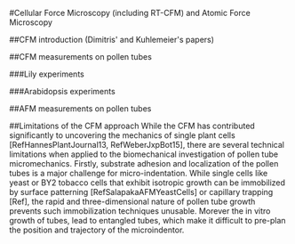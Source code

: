 #Cellular Force Microscopy (including RT-CFM) and Atomic Force Microscopy

##CFM introduction (Dimitris' and Kuhlemeier's papers)

##CFM measurements on pollen tubes

###Lily experiments

###Arabidopsis experiments

##AFM measurements on pollen tubes

##Limitations of the CFM approach
While the CFM has contributed significantly to uncovering the mechanics of single plant cells [RefHannesPlantJournal13, RefWeberJxpBot15], there are several technical limitations when applied to the  biomechanical investigation of pollen tube micromechanics. Firstly, substrate adhesion and localization of the pollen tubes is a major challenge for micro-indentation. While single cells like yeast or BY2 tobacco cells that exhibit isotropic growth can be immobilized by surface patterning [RefSalapakaAFMYeastCells] or capillary trapping [Ref], the rapid and three-dimensional nature of pollen tube growth prevents such immobilization techniques unusable. Morever the in vitro growth of tubes, lead to entangled tubes, which make it difficult to pre-plan the position and trajectory of the microindentor.